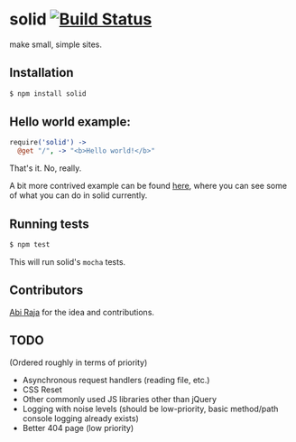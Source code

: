 # solid [![Build Status](https://secure.travis-ci.org/sarenji/solid.png?branch=master)](http://travis-ci.org/sarenji/solid)

make small, simple sites.

## Installation

```bash
$ npm install solid
```

## Hello world example:

```coffeescript
require('solid') ->
  @get "/", -> "<b>Hello world!</b>"
```

That's it. No, really.

A bit more contrived example can be found [here](https://github.com/sarenji/solid/blob/master/examples/simple.coffee), where you can see some of what you can do in solid currently.

## Running tests

```bash
$ npm test
```

This will run solid's `mocha` tests.

## Contributors

[Abi Raja](https://github.com/abi) for the idea and contributions.

## TODO

(Ordered roughly in terms of priority)

* Asynchronous request handlers (reading file, etc.)
* CSS Reset
* Other commonly used JS libraries other than jQuery
* Logging with noise levels (should be low-priority, basic method/path console logging already exists)
* Better 404 page (low priority)
